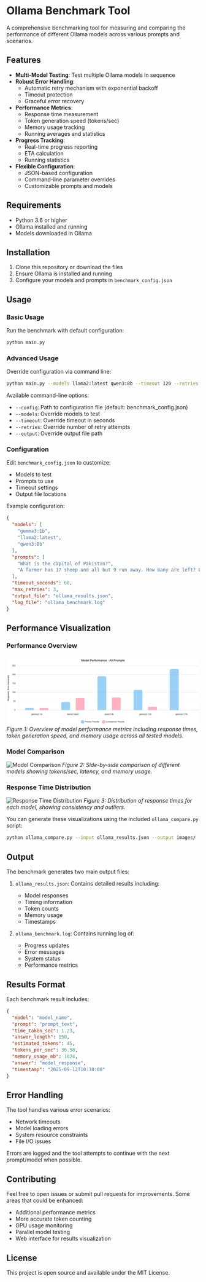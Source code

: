 # Ollama Benchmark Tool

A comprehensive benchmarking tool for measuring and comparing the performance of different Ollama models across various prompts and scenarios.

## Features

- **Multi-Model Testing**: Test multiple Ollama models in sequence
- **Robust Error Handling**: 
  - Automatic retry mechanism with exponential backoff
  - Timeout protection
  - Graceful error recovery
- **Performance Metrics**:
  - Response time measurement
  - Token generation speed (tokens/sec)
  - Memory usage tracking
  - Running averages and statistics
- **Progress Tracking**:
  - Real-time progress reporting
  - ETA calculation
  - Running statistics
- **Flexible Configuration**:
  - JSON-based configuration
  - Command-line parameter overrides
  - Customizable prompts and models

## Requirements

- Python 3.6 or higher
- Ollama installed and running
- Models downloaded in Ollama

## Installation

1. Clone this repository or download the files
2. Ensure Ollama is installed and running
3. Configure your models and prompts in `benchmark_config.json`

## Usage

### Basic Usage

Run the benchmark with default configuration:

```bash
python main.py
```

### Advanced Usage

Override configuration via command line:

```bash
python main.py --models llama2:latest qwen3:8b --timeout 120 --retries 5
```

Available command-line options:
- `--config`: Path to configuration file (default: benchmark_config.json)
- `--models`: Override models to test
- `--timeout`: Override timeout in seconds
- `--retries`: Override number of retry attempts
- `--output`: Override output file path

### Configuration

Edit `benchmark_config.json` to customize:
- Models to test
- Prompts to use
- Timeout settings
- Output file locations

Example configuration:
```json
{
  "models": [
    "gemma3:1b",
    "llama2:latest",
    "qwen3:8b"
  ],
  "prompts": [
    "What is the capital of Pakistan?",
    "A farmer has 17 sheep and all but 9 run away. How many are left? Explain step by step."
  ],
  "timeout_seconds": 60,
  "max_retries": 3,
  "output_file": "ollama_results.json",
  "log_file": "ollama_benchmark.log"
}
```

## Performance Visualization

### Performance Overview
![Performance Overview](images/benchmark_performance_chart.png)
*Figure 1: Overview of model performance metrics including response times, token generation speed, and memory usage across all tested models.*

### Model Comparison
![Model Comparison](images/model_comparison.png)
*Figure 2: Side-by-side comparison of different models showing tokens/sec, latency, and memory usage.*

### Response Time Distribution
![Response Time Distribution](images/response_distribution.png)
*Figure 3: Distribution of response times for each model, showing consistency and outliers.*

You can generate these visualizations using the included `ollama_compare.py` script:
```bash
python ollama_compare.py --input ollama_results.json --output images/
```

## Output

The benchmark generates two main output files:

1. `ollama_results.json`: Contains detailed results including:
   - Model responses
   - Timing information
   - Token counts
   - Memory usage
   - Timestamps

2. `ollama_benchmark.log`: Contains running log of:
   - Progress updates
   - Error messages
   - System status
   - Performance metrics

## Results Format

Each benchmark result includes:
```json
{
  "model": "model_name",
  "prompt": "prompt_text",
  "time_taken_sec": 1.23,
  "answer_length": 150,
  "estimated_tokens": 45,
  "tokens_per_sec": 36.58,
  "memory_usage_mb": 1024,
  "answer": "model_response",
  "timestamp": "2025-09-12T10:30:00"
}
```

## Error Handling

The tool handles various error scenarios:
- Network timeouts
- Model loading errors
- System resource constraints
- File I/O issues

Errors are logged and the tool attempts to continue with the next prompt/model when possible.

## Contributing

Feel free to open issues or submit pull requests for improvements. Some areas that could be enhanced:
- Additional performance metrics
- More accurate token counting
- GPU usage monitoring
- Parallel model testing
- Web interface for results visualization

## License

This project is open source and available under the MIT License.